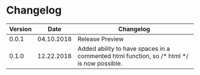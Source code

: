 # Changelog

| Version | Date | Changelog |
| ------- | -------- | ------ |
| 0.0.1 | 04.10.2018 | Release Preview |
| 0.1.0 | 12.22.2018 | Added ability to have spaces in a commented html function, so /* html */ is now possible. |

